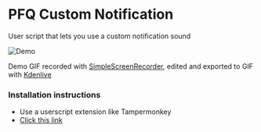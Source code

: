# PFQ Custom Notification

User script that lets you use a custom notification sound

![Demo](./custom-notification.gif)


Demo GIF recorded with [SimpleScreenRecorder](https://www.maartenbaert.be/simplescreenrecorder/), edited and exported to GIF with [Kdenlive](https://kdenlive.org/en/)


### Installation instructions
* Use a userscript extension like Tampermonkey
* [Click this link](https://raw.githubusercontent.com/windupbird144/pfq-custom-notification/main/customNotification.user.js)
